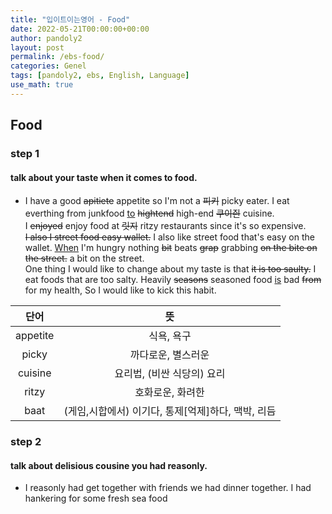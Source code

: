 ```yaml
---
title: "입이트이는영어 - Food"
date: 2022-05-21T00:00:00+00:00
author: pandoly2
layout: post
permalink: /ebs-food/
categories: Genel
tags: [pandoly2, ebs, English, Language]
use_math: true
---
```


## Food

### step 1   
#### talk about your taste when it comes to food.
  - I have a good ~~apitiete~~ appetite so I'm not a ~~피키~~ picky eater.
  I eat everthing from junkfood <u>to</u> ~~hightend~~ high-end ~~쿠이즨~~ cuisine.   
  I ~~enjoyed~~ enjoy food at ~~릿지~~ ritzy restaurants since it's so expensive.   
  ~~I also I street food easy wallet.~~ I also like street food that's easy on the wallet. <u>When</u> I'm hungry nothing ~~bit~~ beats ~~grap~~ grabbing ~~on the bite on the street.~~ a bit on the street.    
  One thing I would like to change about my taste is that ~~it is too saulty.~~ I eat foods that are too salty. Heavily ~~seasons~~ seasoned food <u>is</u> bad ~~from~~ for my health, So I would like to kick this habit.

단어 | 뜻 
:---: | :---:
appetite | 식욕, 욕구
picky | 까다로운, 별스러운
cuisine | 요리법, (비싼 식당의) 요리
ritzy | 호화로운, 화려한
baat | (게임,시합에서) 이기다, 통제[억제]하다, 맥박, 리듬

### step 2
#### talk about delisious cousine you had reasonly.
 - I reasonly had get together with friends we had dinner together. I had hankering for some fresh sea food





